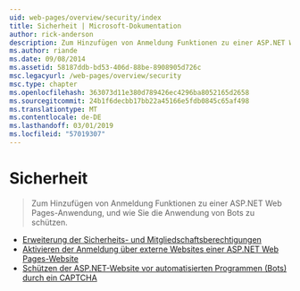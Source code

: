 ```yaml
---
uid: web-pages/overview/security/index
title: Sicherheit | Microsoft-Dokumentation
author: rick-anderson
description: Zum Hinzufügen von Anmeldung Funktionen zu einer ASP.NET Web Pages-Anwendung, und wie Sie die Anwendung von Bots zu schützen.
ms.author: riande
ms.date: 09/08/2014
ms.assetid: 58187ddb-bd53-406d-88be-8908905d726c
msc.legacyurl: /web-pages/overview/security
msc.type: chapter
ms.openlocfilehash: 363073d11e380d789426ec4296ba8052165d2658
ms.sourcegitcommit: 24b1f6decbb17bb22a45166e5fdb0845c65af498
ms.translationtype: MT
ms.contentlocale: de-DE
ms.lasthandoff: 03/01/2019
ms.locfileid: "57019307"
---
```

<a name="security"></a>Sicherheit
====================
> Zum Hinzufügen von Anmeldung Funktionen zu einer ASP.NET Web Pages-Anwendung, und wie Sie die Anwendung von Bots zu schützen.


- [Erweiterung der Sicherheits- und Mitgliedschaftsberechtigungen](16-adding-security-and-membership.md)
- [Aktivieren der Anmeldung über externe Websites einer ASP.NET Web Pages-Website](enabling-login-from-external-sites-in-an-aspnet-web-pages-site.md)
- [Schützen der ASP.NET-Website vor automatisierten Programmen (Bots) durch ein CAPTCHA](using-a-catpcha-to-prevent-automated-programs-bots-from-using-your-aspnet-web-site.md)
